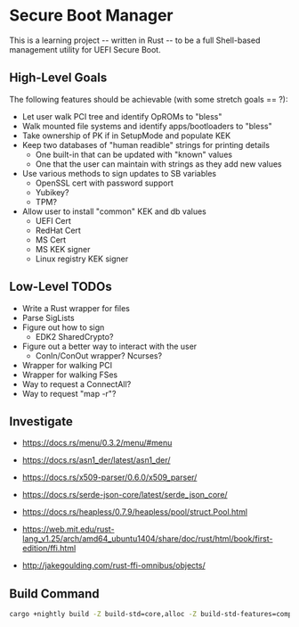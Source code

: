# Secure Boot Manager

This is a learning project -- written in Rust -- to be a full Shell-based management
utility for UEFI Secure Boot.

## High-Level Goals

The following features should be achievable (with some stretch goals == ?):

- Let user walk PCI tree and identify OpROMs to "bless"
- Walk mounted file systems and identify apps/bootloaders to "bless"
- Take ownership of PK if in SetupMode and populate KEK
- Keep two databases of "human readible" strings for printing details
  - One built-in that can be updated with "known" values
  - One that the user can maintain with strings as they add new values
- Use various methods to sign updates to SB variables
  - OpenSSL cert with password support
  - Yubikey?
  - TPM?
- Allow user to install "common" KEK and db values
  - UEFI Cert
  - RedHat Cert
  - MS Cert
  - MS KEK signer
  - Linux registry KEK signer

## Low-Level TODOs

- Write a Rust wrapper for files
- Parse SigLists
- Figure out how to sign
  - EDK2 SharedCrypto?
- Figure out a better way to interact with the user
  - ConIn/ConOut wrapper? Ncurses?
- Wrapper for walking PCI
- Wrapper for walking FSes
- Way to request a ConnectAll?
- Way to request "map -r"?

## Investigate

- https://docs.rs/menu/0.3.2/menu/#menu

- https://docs.rs/asn1_der/latest/asn1_der/
- https://docs.rs/x509-parser/0.6.0/x509_parser/

- https://docs.rs/serde-json-core/latest/serde_json_core/
- https://docs.rs/heapless/0.7.9/heapless/pool/struct.Pool.html

- https://web.mit.edu/rust-lang_v1.25/arch/amd64_ubuntu1404/share/doc/rust/html/book/first-edition/ffi.html
- http://jakegoulding.com/rust-ffi-omnibus/objects/

## Build Command

```bash
cargo +nightly build -Z build-std=core,alloc -Z build-std-features=compiler-builtins-mem --target x86_64-unknown-uefi --manifest-path C:\_uefi\mu_ci\mu_tiano_platforms\SBManage\Cargo.toml
```